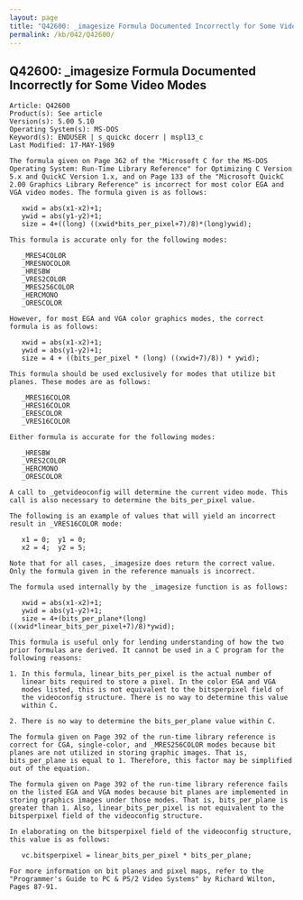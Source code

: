 ```yaml
---
layout: page
title: "Q42600: _imagesize Formula Documented Incorrectly for Some Video Modes"
permalink: /kb/042/Q42600/
---
```


## Q42600: _imagesize Formula Documented Incorrectly for Some Video Modes

	Article: Q42600
	Product(s): See article
	Version(s): 5.00 5.10
	Operating System(s): MS-DOS
	Keyword(s): ENDUSER | s_quickc docerr | mspl13_c
	Last Modified: 17-MAY-1989
	
	The formula given on Page 362 of the "Microsoft C for the MS-DOS
	Operating System: Run-Time Library Reference" for Optimizing C Version
	5.x and QuickC Version 1.x, and on Page 133 of the "Microsoft QuickC
	2.00 Graphics Library Reference" is incorrect for most color EGA and
	VGA video modes. The formula given is as follows:
	
	   xwid = abs(x1-x2)+1;
	   ywid = abs(y1-y2)+1;
	   size = 4+((long) ((xwid*bits_per_pixel+7)/8)*(long)ywid);
	
	This formula is accurate only for the following modes:
	
	   _MRES4COLOR
	   _MRESNOCOLOR
	   _HRESBW
	   _VRES2COLOR
	   _MRES256COLOR
	   _HERCMONO
	   _ORESCOLOR
	
	However, for most EGA and VGA color graphics modes, the correct
	formula is as follows:
	
	   xwid = abs(x1-x2)+1;
	   ywid = abs(y1-y2)+1;
	   size = 4 + ((bits_per_pixel * (long) ((xwid+7)/8)) * ywid);
	
	This formula should be used exclusively for modes that utilize bit
	planes. These modes are as follows:
	
	   _MRES16COLOR
	   _HRES16COLOR
	   _ERESCOLOR
	   _VRES16COLOR
	
	Either formula is accurate for the following modes:
	
	   _HRESBW
	   _VRES2COLOR
	   _HERCMONO
	   _ORESCOLOR
	
	A call to _getvideoconfig will determine the current video mode. This
	call is also necessary to determine the bits_per_pixel value.
	
	The following is an example of values that will yield an incorrect
	result in _VRES16COLOR mode:
	
	   x1 = 0;  y1 = 0;
	   x2 = 4;  y2 = 5;
	
	Note that for all cases, _imagesize does return the correct value.
	Only the formula given in the reference manuals is incorrect.
	
	The formula used internally by the _imagesize function is as follows:
	
	   xwid = abs(x1-x2)+1;
	   ywid = abs(y1-y2)+1;
	   size = 4+(bits_per_plane*(long) ((xwid*linear_bits_per_pixel+7)/8)*ywid);
	
	This formula is useful only for lending understanding of how the two
	prior formulas are derived. It cannot be used in a C program for the
	following reasons:
	
	1. In this formula, linear_bits_per_pixel is the actual number of
	   linear bits required to store a pixel. In the color EGA and VGA
	   modes listed, this is not equivalent to the bitsperpixel field of
	   the videoconfig structure. There is no way to determine this value
	   within C.
	
	2. There is no way to determine the bits_per_plane value within C.
	
	The formula given on Page 392 of the run-time library reference is
	correct for CGA, single-color, and _MRES256COLOR modes because bit
	planes are not utilized in storing graphic images. That is,
	bits_per_plane is equal to 1. Therefore, this factor may be simplified
	out of the equation.
	
	The formula given on Page 392 of the run-time library reference fails
	on the listed EGA and VGA modes because bit planes are implemented in
	storing graphics images under those modes. That is, bits_per_plane is
	greater than 1. Also, linear_bits_per_pixel is not equivalent to the
	bitsperpixel field of the videoconfig structure.
	
	In elaborating on the bitsperpixel field of the videoconfig structure,
	this value is as follows:
	
	   vc.bitsperpixel = linear_bits_per_pixel * bits_per_plane;
	
	For more information on bit planes and pixel maps, refer to the
	"Programmer's Guide to PC & PS/2 Video Systems" by Richard Wilton,
	Pages 87-91.
